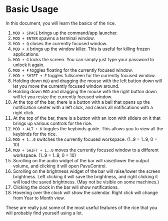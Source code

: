 # Basic Usage

In this document, you will learn the basics of the rice.

1. `MOD + SPACE` brings up the command/app launcher.
2. `MOD + ENTER` spawns a terminal window.
3. `MOD + Q` closes the currently focused window.
4. `MOD + X` brings up the window killer. This is useful for killing frozen applications.
5. `MOD + G` locks the screen. You can simply just type your password to unlock it again.
6. `MOD + F` toggles floating for the currently focused window.
7. `MOD + SHIFT + F` toggles fullscreen for the currently focused window.
8. Holding down `MOD` and dragging the mouse with the left button down will let you move the currently focused window around.
9. Holding down `MOD` and dragging the mouse with the right button down will let you resize the currently focused window.
10. At the top of the bar, there is a button with a bell that opens up the notification center with a left click, and clears all notifications with a right click.
11. At the top of the bar, there is a button with an icon with sliders on it that brings up various controls for the rice.
12. `MOD + ALT + K` toggles the keybinds guide. This allows you to view all the keybinds for the rice.
13. `MOD + 1..0` switches the currently focused workspace. (1..9 = 1..9, 0 = 10)
14. `MOD + SHIFT + 1..0` moves the currently focused window to a different workspace. (1..9 = 1..9, 0 = 10)
15. Scrolling on the audio widget of the bar will raise/lower the output volume, and clicking it will open PavuControl.
16. Scrolling on the brightness widget of the bar will raise/lower the screen brightness. Left clicking it will save the brightness, and right clicking it will load the saved brightness. (May not be visible on some machines.)
17. Clicking the clock in the bar will show notifications.
18. Hovering over the clock will show the calendar. Right click will change from Year to Month view.

These are really just some of the most useful features of the rice that you will probably find yourself using a lot.
